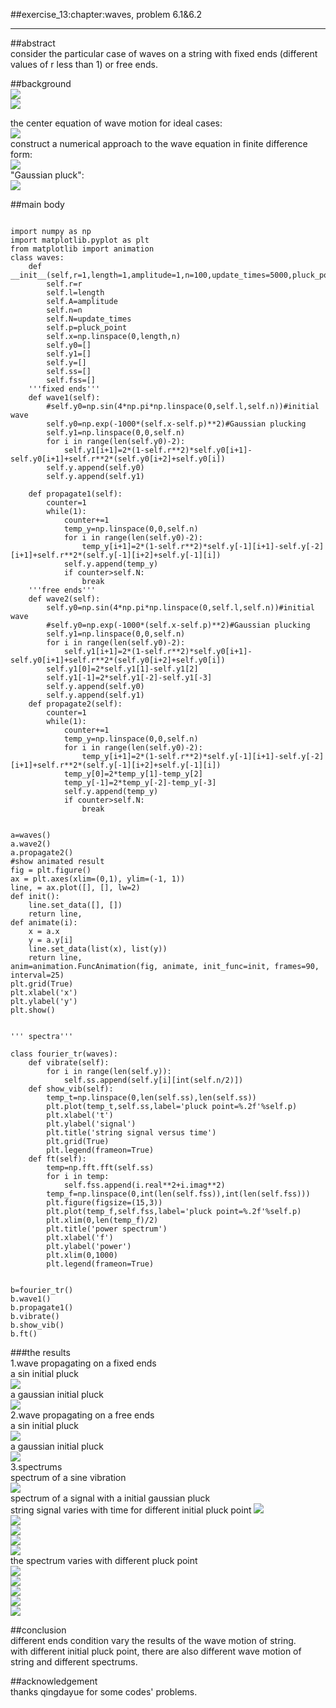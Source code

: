 ##exercise_13:chapter:waves, problem 6.1&6.2    
***    
##abstract   
consider the particular case of waves on a string with fixed ends (different values of r less than 1) or free ends.   

##background   
![](https://github.com/humorson/computational_physics_N2014301020037/blob/master/exercise_13/233.jpg)      
![](https://github.com/humorson/computational_physics_N2014301020037/blob/master/exercise_13/204.gif)     

the center equation of wave motion for ideal cases:   
![](https://github.com/humorson/computational_physics_N2014301020037/blob/master/exercise_13/200.png)   
construct a numerical approach to the wave equation in finite difference form:   
![](https://github.com/humorson/computational_physics_N2014301020037/blob/master/exercise_13/202.png)    
"Gaussian pluck":    
![](https://github.com/humorson/computational_physics_N2014301020037/blob/master/exercise_13/201.png)     

##main body   
```   

import numpy as np
import matplotlib.pyplot as plt
from matplotlib import animation
class waves:
    def __init__(self,r=1,length=1,amplitude=1,n=100,update_times=5000,pluck_point=0.5,):
        self.r=r
        self.l=length
        self.A=amplitude
        self.n=n
        self.N=update_times
        self.p=pluck_point
        self.x=np.linspace(0,length,n)
        self.y0=[]
        self.y1=[]
        self.y=[]
        self.ss=[]
        self.fss=[]
    '''fixed ends'''
    def wave1(self):
        #self.y0=np.sin(4*np.pi*np.linspace(0,self.l,self.n))#initial wave
        self.y0=np.exp(-1000*(self.x-self.p)**2)#Gaussian plucking
        self.y1=np.linspace(0,0,self.n)
        for i in range(len(self.y0)-2):
            self.y1[i+1]=2*(1-self.r**2)*self.y0[i+1]-self.y0[i+1]+self.r**2*(self.y0[i+2]+self.y0[i])
        self.y.append(self.y0)
        self.y.append(self.y1)
    
    def propagate1(self):
        counter=1
        while(1):
            counter+=1
            temp_y=np.linspace(0,0,self.n)
            for i in range(len(self.y0)-2):
                temp_y[i+1]=2*(1-self.r**2)*self.y[-1][i+1]-self.y[-2][i+1]+self.r**2*(self.y[-1][i+2]+self.y[-1][i])
            self.y.append(temp_y)
            if counter>self.N:
                break
    '''free ends'''
    def wave2(self):
        self.y0=np.sin(4*np.pi*np.linspace(0,self.l,self.n))#initial wave
        #self.y0=np.exp(-1000*(self.x-self.p)**2)#Gaussian plucking
        self.y1=np.linspace(0,0,self.n)
        for i in range(len(self.y0)-2):
            self.y1[i+1]=2*(1-self.r**2)*self.y0[i+1]-self.y0[i+1]+self.r**2*(self.y0[i+2]+self.y0[i])
        self.y1[0]=2*self.y1[1]-self.y1[2]
        self.y1[-1]=2*self.y1[-2]-self.y1[-3]
        self.y.append(self.y0)
        self.y.append(self.y1)
    def propagate2(self):
        counter=1
        while(1):
            counter+=1
            temp_y=np.linspace(0,0,self.n)
            for i in range(len(self.y0)-2):
                temp_y[i+1]=2*(1-self.r**2)*self.y[-1][i+1]-self.y[-2][i+1]+self.r**2*(self.y[-1][i+2]+self.y[-1][i])
            temp_y[0]=2*temp_y[1]-temp_y[2]
            temp_y[-1]=2*temp_y[-2]-temp_y[-3]
            self.y.append(temp_y)
            if counter>self.N:
                break


a=waves()
a.wave2()
a.propagate2()
#show animated result
fig = plt.figure()
ax = plt.axes(xlim=(0,1), ylim=(-1, 1))
line, = ax.plot([], [], lw=2)
def init():  
    line.set_data([], [])  
    return line,
def animate(i):
    x = a.x
    y = a.y[i]
    line.set_data(list(x), list(y))   
    return line,
anim=animation.FuncAnimation(fig, animate, init_func=init, frames=90, interval=25)
plt.grid(True)
plt.xlabel('x')
plt.ylabel('y')
plt.show()


''' spectra'''

class fourier_tr(waves):
    def vibrate(self):
        for i in range(len(self.y)):
            self.ss.append(self.y[i][int(self.n/2)])
    def show_vib(self):
        temp_t=np.linspace(0,len(self.ss),len(self.ss))
        plt.plot(temp_t,self.ss,label='pluck point=%.2f'%self.p)
        plt.xlabel('t')
        plt.ylabel('signal')
        plt.title('string signal versus time')
        plt.grid(True)
        plt.legend(frameon=True)
    def ft(self):
        temp=np.fft.fft(self.ss)
        for i in temp:
            self.fss.append(i.real**2+i.imag**2)
        temp_f=np.linspace(0,int(len(self.fss)),int(len(self.fss)))
        plt.figure(figsize=(15,3))
        plt.plot(temp_f,self.fss,label='pluck point=%.2f'%self.p)
        plt.xlim(0,len(temp_f)/2)
        plt.title('power spectrum')
        plt.xlabel('f')
        plt.ylabel('power')
        plt.xlim(0,1000)
        plt.legend(frameon=True)
        
          
b=fourier_tr()
b.wave1()
b.propagate1()
b.vibrate()
b.show_vib()
b.ft()    
```    
###the results   
1.wave propagating on a fixed ends   
a sin initial pluck   
![](https://github.com/humorson/computational_physics_N2014301020037/blob/master/exercise_13/205.gif)   
a gaussian initial pluck     
![](https://github.com/humorson/computational_physics_N2014301020037/blob/master/exercise_13/215.gif)    
2.wave propagating on a free ends     
a sin initial pluck     
![](https://github.com/humorson/computational_physics_N2014301020037/blob/master/exercise_13/216.gif)    
a gaussian initial pluck     
![](https://github.com/humorson/computational_physics_N2014301020037/blob/master/exercise_13/217.gif)     
3.spectrums    
spectrum of a sine vibration           
![](https://github.com/humorson/computational_physics_N2014301020037/blob/master/exercise_13/221.png)        
spectrum of a signal with a initial gaussian pluck           
string signal varies with time for different initial pluck point
![](https://github.com/humorson/computational_physics_N2014301020037/blob/master/exercise_13/207.png)    
![](https://github.com/humorson/computational_physics_N2014301020037/blob/master/exercise_13/208.png)    
![](https://github.com/humorson/computational_physics_N2014301020037/blob/master/exercise_13/209.png)     
![](https://github.com/humorson/computational_physics_N2014301020037/blob/master/exercise_13/210.png)    
![](https://github.com/humorson/computational_physics_N2014301020037/blob/master/exercise_13/211.png)     
the spectrum varies with different pluck point    
![](https://github.com/humorson/computational_physics_N2014301020037/blob/master/exercise_13/212.png)    
![](https://github.com/humorson/computational_physics_N2014301020037/blob/master/exercise_13/213.png)    
![](https://github.com/humorson/computational_physics_N2014301020037/blob/master/exercise_13/214.png)    
![](https://github.com/humorson/computational_physics_N2014301020037/blob/master/exercise_13/218.png)    
![](https://github.com/humorson/computational_physics_N2014301020037/blob/master/exercise_13/219.png)    

##conclusion   
different ends condition vary the results of the wave motion of string.   
with different initial pluck point, there are also different wave motion of string and different spectrums.    

##acknowledgement  
thanks qingdayue for some codes' problems.    

